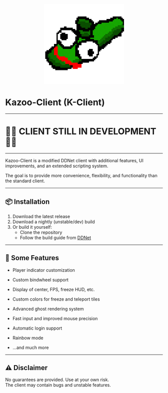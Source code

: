 <p align="center">
  <img src="docs/logo.png" alt="Kazoo-Client Logo" width="256"/>
</p>

# Kazoo-Client (K-Client)

---

# 🚧🚧 CLIENT STILL IN DEVELOPMENT 🚧🚧

---

Kazoo-Client is a modified DDNet client with additional features, UI improvements, and an extended scripting system.

The goal is to provide more convenience, flexibility, and functionality than the standard client.

---

## 📦 Installation

1. Download the latest release
2. Download a nightly (unstable/dev) build
3. Or build it yourself:
   - Clone the repository
   - Follow the build guide from [DDNet](https://github.com/ddnet/ddnet#building)

---

## 🧪 Some Features

 - Player indicator customization

 - Custom bindwheel support

 - Display of center, FPS, freeze HUD, etc.

 - Custom colors for freeze and teleport tiles

 - Advanced ghost rendering system

 - Fast input and improved mouse precision

 - Automatic login support

 - Rainbow mode

 - ...and much more

---

## ⚠️ Disclaimer

No guarantees are provided. Use at your own risk.  
The client may contain bugs and unstable features.
